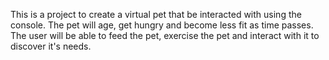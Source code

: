 This is a project to create a virtual pet that be interacted with using the console. The pet will age, get hungry and become less fit as time passes. The user will be able to feed the pet, exercise the pet and interact with it to discover it's needs.
